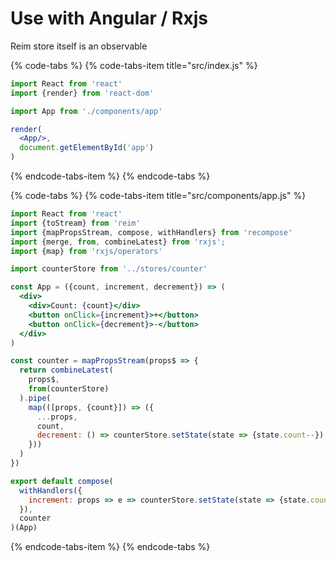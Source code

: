 # Use with Angular / Rxjs

Reim store itself is an observable

{% code-tabs %}
{% code-tabs-item title="src/index.js" %}
```jsx
import React from 'react'
import {render} from 'react-dom'

import App from './components/app'

render(
  <App/>,
  document.getElementById('app')
)
```
{% endcode-tabs-item %}
{% endcode-tabs %}

{% code-tabs %}
{% code-tabs-item title="src/components/app.js" %}
```jsx
import React from 'react'
import {toStream} from 'reim'
import {mapPropsStream, compose, withHandlers} from 'recompose'
import {merge, from, combineLatest} from 'rxjs';
import {map} from 'rxjs/operators'

import counterStore from '../stores/counter'

const App = ({count, increment, decrement}) => (
  <div>
    <div>Count: {count}</div>
    <button onClick={increment}>+</button>
    <button onClick={decrement}>-</button>
  </div>
)

const counter = mapPropsStream(props$ => {
  return combineLatest(
    props$,
    from(counterStore)
  ).pipe(
    map(([props, {count}]) => ({
      ...props,
      count,
      decrement: () => counterStore.setState(state => {state.count--})
    }))
  )
})

export default compose(
  withHandlers({
    increment: props => e => counterStore.setState(state => {state.count++})
  }),
  counter
)(App)
```
{% endcode-tabs-item %}
{% endcode-tabs %}

